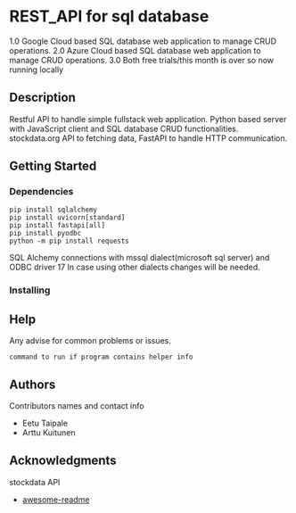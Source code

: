 # REST_API for sql database

1.0 Google Cloud based SQL database web application to manage CRUD operations.
2.0 Azure Cloud based SQL database web application to manage CRUD operations.
3.0 Both free trials/this month is over so now running locally

## Description

Restful API to handle simple fullstack web application. 
Python based server with JavaScript client and SQL database CRUD functionalities.
stockdata.org API to fetching data, FastAPI to handle HTTP communication. 

## Getting Started

### Dependencies

```
pip install sqlalchemy 
pip install uvicorn[standard]
pip install fastapi[all]
pip install pyodbc
python -m pip install requests
```
SQL Alchemy connections with mssql dialect(microsoft sql server) and ODBC driver 17
In case using other dialects changes will be needed. 

### Installing

## Help

Any advise for common problems or issues.
```
command to run if program contains helper info
```

## Authors

Contributors names and contact info

* Eetu Taipale
* Arttu Kuitunen

## Acknowledgments
stockdata API
* [awesome-readme](https://www.stockdata.org/)

